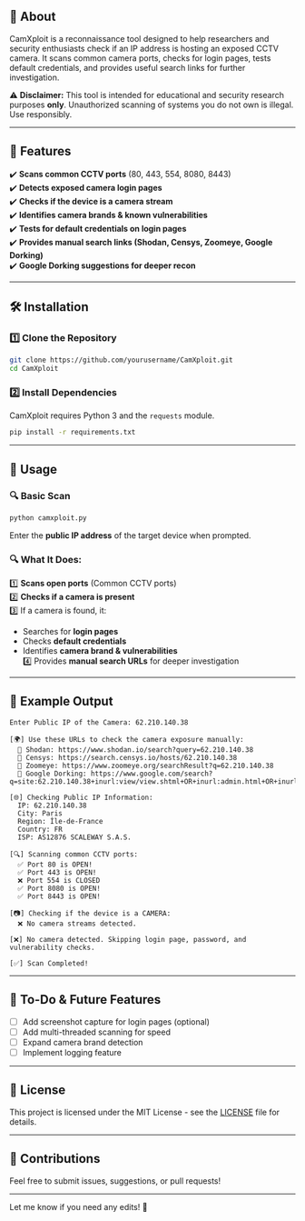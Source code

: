 ## 📌 **About**  
CamXploit is a reconnaissance tool designed to help researchers and security enthusiasts check if an IP address is hosting an exposed CCTV camera. It scans common camera ports, checks for login pages, tests default credentials, and provides useful search links for further investigation.  

⚠️ **Disclaimer:** This tool is intended for educational and security research purposes **only**. Unauthorized scanning of systems you do not own is illegal. Use responsibly.  

---

## 🚀 **Features**  
✔️ **Scans common CCTV ports** (80, 443, 554, 8080, 8443)  
✔️ **Detects exposed camera login pages**  
✔️ **Checks if the device is a camera stream**  
✔️ **Identifies camera brands & known vulnerabilities**  
✔️ **Tests for default credentials on login pages**  
✔️ **Provides manual search links (Shodan, Censys, Zoomeye, Google Dorking)**  
✔️ **Google Dorking suggestions for deeper recon**  

---

## 🛠️ **Installation**  

### **1️⃣ Clone the Repository**  
```bash
git clone https://github.com/yourusername/CamXploit.git
cd CamXploit
```

### **2️⃣ Install Dependencies**  
CamXploit requires Python 3 and the `requests` module.  
```bash
pip install -r requirements.txt
```

---

## 📌 **Usage**  

### **🔍 Basic Scan**  
```bash
python camxploit.py
```
Enter the **public IP address** of the target device when prompted.  

### **🔍 What It Does:**  
1️⃣ **Scans open ports** (Common CCTV ports)  
2️⃣ **Checks if a camera is present**  
3️⃣ If a camera is found, it:  
   - Searches for **login pages**  
   - Checks **default credentials**  
   - Identifies **camera brand & vulnerabilities**  
4️⃣ Provides **manual search URLs** for deeper investigation  

---

## 📸 **Example Output**  

```
Enter Public IP of the Camera: 62.210.140.38

[🌍] Use these URLs to check the camera exposure manually:
  🔹 Shodan: https://www.shodan.io/search?query=62.210.140.38
  🔹 Censys: https://search.censys.io/hosts/62.210.140.38
  🔹 Zoomeye: https://www.zoomeye.org/searchResult?q=62.210.140.38
  🔹 Google Dorking: https://www.google.com/search?q=site:62.210.140.38+inurl:view/view.shtml+OR+inurl:admin.html+OR+inurl:login

[🌐] Checking Public IP Information:
  IP: 62.210.140.38
  City: Paris
  Region: Île-de-France
  Country: FR
  ISP: AS12876 SCALEWAY S.A.S.

[🔍] Scanning common CCTV ports:
  ✅ Port 80 is OPEN!
  ✅ Port 443 is OPEN!
  ❌ Port 554 is CLOSED
  ✅ Port 8080 is OPEN!
  ✅ Port 8443 is OPEN!

[📷] Checking if the device is a CAMERA:
  ❌ No camera streams detected.

[❌] No camera detected. Skipping login page, password, and vulnerability checks.

[✅] Scan Completed!
```

---

## 🤖 **To-Do & Future Features**  
- [ ] Add screenshot capture for login pages (optional)  
- [ ] Add multi-threaded scanning for speed  
- [ ] Expand camera brand detection  
- [ ] Implement logging feature  

---

## 📜 **License**  
This project is licensed under the MIT License - see the [LICENSE](LICENSE) file for details.  

---

## 🙌 **Contributions**  
Feel free to submit issues, suggestions, or pull requests!  

---

Let me know if you need any edits! 🚀

